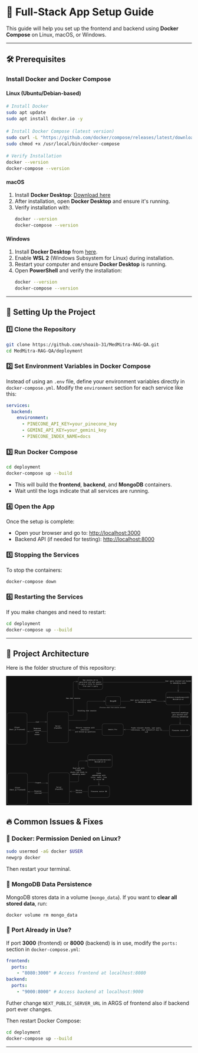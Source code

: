 # 🚀 Full-Stack App Setup Guide

This guide will help you set up the frontend and backend using **Docker Compose** on Linux, macOS, or Windows.

---

## 🛠 Prerequisites

### Install Docker and Docker Compose

#### **Linux (Ubuntu/Debian-based)**

```sh
# Install Docker
sudo apt update
sudo apt install docker.io -y

# Install Docker Compose (latest version)
sudo curl -L "https://github.com/docker/compose/releases/latest/download/docker-compose-$(uname -s)-$(uname -m)" -o /usr/local/bin/docker-compose
sudo chmod +x /usr/local/bin/docker-compose

# Verify Installation
docker --version
docker-compose --version
```

#### **macOS**

1. Install **Docker Desktop**: [Download here](https://www.docker.com/products/docker-desktop/)
2. After installation, open **Docker Desktop** and ensure it's running.
3. Verify installation with:
   ```sh
   docker --version
   docker-compose --version
   ```

#### **Windows**

1. Install **Docker Desktop** from [here](https://www.docker.com/products/docker-desktop/).
2. Enable **WSL 2** (Windows Subsystem for Linux) during installation.
3. Restart your computer and ensure **Docker Desktop** is running.
4. Open **PowerShell** and verify the installation:
   ```sh
   docker --version
   docker-compose --version
   ```

---

## 🚀 Setting Up the Project

### **1️⃣ Clone the Repository**

```sh
git clone https://github.com/shoaib-31/MedMitra-RAG-QA.git
cd MedMitra-RAG-QA/deployment
```

### **2️⃣ Set Environment Variables in Docker Compose**

Instead of using an `.env` file, define your environment variables directly in `docker-compose.yml`. Modify the `environment` section for each service like this:

```yaml
services:
  backend:
    environment:
      - PINECONE_API_KEY=your_pinecone_key
      - GEMINI_API_KEY=your_gemini_key
      - PINECONE_INDEX_NAME=docs
```

### **3️⃣ Run Docker Compose**

```sh
cd deployment
docker-compose up --build
```

- This will build the **frontend**, **backend**, and **MongoDB** containers.
- Wait until the logs indicate that all services are running.

### **4️⃣ Open the App**

Once the setup is complete:

- Open your browser and go to: [http://localhost:3000](http://localhost:3000)
- Backend API (if needed for testing): [http://localhost:8000](http://localhost:8000)

### **5️⃣ Stopping the Services**

To stop the containers:

```sh
docker-compose down
```

### **6️⃣ Restarting the Services**

If you make changes and need to restart:

```sh
cd deployment
docker-compose up --build
```

---

## 📂 Project Architecture

Here is the folder structure of this repository:

![Project Architecture](docs/architecture.png)

## 🔥 Common Issues & Fixes

### 🛑 **Docker: Permission Denied on Linux?**

```sh
sudo usermod -aG docker $USER
newgrp docker
```

Then restart your terminal.

### 🛑 **MongoDB Data Persistence**

MongoDB stores data in a volume (`mongo_data`). If you want to **clear all stored data**, run:

```sh
docker volume rm mongo_data
```

### 🛑 **Port Already in Use?**

If port **3000** (frontend) or **8000** (backend) is in use, modify the `ports:` section in `docker-compose.yml`:

```yaml
frontend:
  ports:
    - "8080:3000" # Access frontend at localhost:8080
backend:
  ports:
    - "9000:8000" # Access backend at localhost:9000
```

Futher change `NEXT_PUBLIC_SERVER_URL` in ARGS of frontend also if backend port ever changes.

Then restart Docker Compose:

```sh
cd deployment
docker-compose up --build
```

---

